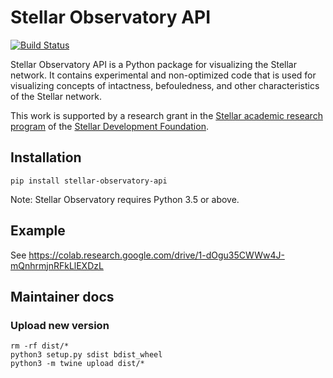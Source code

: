 # Stellar Observatory API

[![Build Status](https://travis-ci.org/carlos-echeverria/stellar-observatory-api.svg?branch=master)](https://travis-ci.org/carlos-echeverria/stellar-observatory-api)

Stellar Observatory API is a Python package for visualizing the Stellar network. It contains experimental and non-optimized code that is used for visualizing concepts of intactness, befouledness, and other characteristics of the Stellar network.

This work is supported by a research grant in the [Stellar academic research program](https://www.stellar.org/stellar-academic-research-program/) of the [Stellar Development Foundation](https://www.stellar.org/).

## Installation

```
pip install stellar-observatory-api
```

Note: Stellar Observatory requires Python 3.5 or above.

## Example

See https://colab.research.google.com/drive/1-dOgu35CWWw4J-mQnhrmjnRFkLlEXDzL

## Maintainer docs

### Upload new version

```
rm -rf dist/*
python3 setup.py sdist bdist_wheel
python3 -m twine upload dist/*
```

